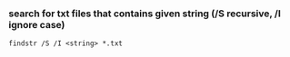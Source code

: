 ### search for txt files that contains given string (/S recursive, /I ignore case)
```
findstr /S /I <string> *.txt
```

